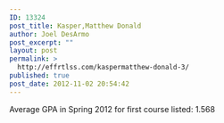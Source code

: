 ```yaml
---
ID: 13324
post_title: Kasper,Matthew Donald
author: Joel DesArmo
post_excerpt: ""
layout: post
permalink: >
  http://effrtlss.com/kaspermatthew-donald-3/
published: true
post_date: 2012-11-02 20:54:42
---
```

<p>Average GPA in Spring 2012 for first course listed: 1.568</p>
